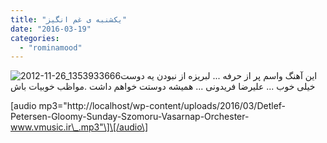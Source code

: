 ```yaml
---
title: "یکشنبه ی غم انگیز"
date: "2016-03-19"
categories: 
  - "rominamood"
---
```


![2012-11-26_1353933666](http://localhost/wp-content/uploads/2016/03/2012-11-26_1353933666-300x300.jpg)این آهنگ واسم پر از حرفه ... لبریزه از نبودن یه دوست خیلی خوب ... علیرضا فریدونی ... همیشه دوستت خواهم داشت .مواظب خوبیات باش

\[audio mp3="http://localhost/wp-content/uploads/2016/03/Detlef-Petersen-Gloomy-Sunday-Szomoru-Vasarnap-Orchester-www.vmusic.ir\_.mp3"\]\[/audio\]
